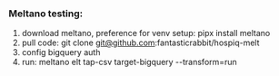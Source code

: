 ###  Meltano testing:  

1. download meltano, preference for venv setup: pipx install meltano
1. pull code: git clone git@github.com:fantasticrabbit/hospiq-melt
1. config bigquery auth
1. run: meltano elt tap-csv target-bigquery --transform=run

